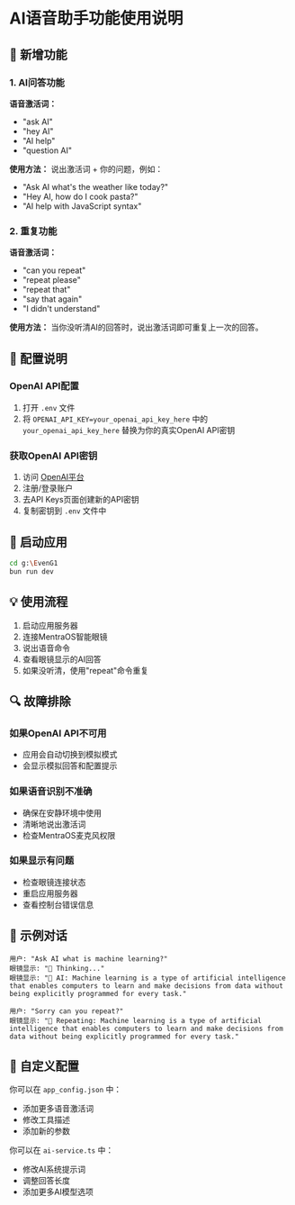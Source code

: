 # AI语音助手功能使用说明

## 🎯 新增功能

### 1. AI问答功能
**语音激活词：**
- "ask AI"
- "hey AI"
- "AI help"
- "question AI"

**使用方法：**
说出激活词 + 你的问题，例如：
- "Ask AI what's the weather like today?"
- "Hey AI, how do I cook pasta?"
- "AI help with JavaScript syntax"

### 2. 重复功能
**语音激活词：**
- "can you repeat"
- "repeat please"
- "repeat that"
- "say that again"
- "I didn't understand"

**使用方法：**
当你没听清AI的回答时，说出激活词即可重复上一次的回答。

## 🔧 配置说明

### OpenAI API配置
1. 打开 `.env` 文件
2. 将 `OPENAI_API_KEY=your_openai_api_key_here` 中的 `your_openai_api_key_here` 替换为你的真实OpenAI API密钥

### 获取OpenAI API密钥
1. 访问 [OpenAI平台](https://platform.openai.com/)
2. 注册/登录账户
3. 去API Keys页面创建新的API密钥
4. 复制密钥到 `.env` 文件中

## 🚀 启动应用

```bash
cd g:\EvenG1
bun run dev
```

## 💡 使用流程

1. 启动应用服务器
2. 连接MentraOS智能眼镜
3. 说出语音命令
4. 查看眼镜显示的AI回答
5. 如果没听清，使用"repeat"命令重复

## 🔍 故障排除

### 如果OpenAI API不可用
- 应用会自动切换到模拟模式
- 会显示模拟回答和配置提示

### 如果语音识别不准确
- 确保在安静环境中使用
- 清晰地说出激活词
- 检查MentraOS麦克风权限

### 如果显示有问题
- 检查眼镜连接状态
- 重启应用服务器
- 查看控制台错误信息

## 📱 示例对话

```
用户: "Ask AI what is machine learning?"
眼镜显示: "🤖 Thinking..."
眼镜显示: "🤖 AI: Machine learning is a type of artificial intelligence that enables computers to learn and make decisions from data without being explicitly programmed for every task."

用户: "Sorry can you repeat?"
眼镜显示: "🔄 Repeating: Machine learning is a type of artificial intelligence that enables computers to learn and make decisions from data without being explicitly programmed for every task."
```

## 🎨 自定义配置

你可以在 `app_config.json` 中：
- 添加更多语音激活词
- 修改工具描述
- 添加新的参数

你可以在 `ai-service.ts` 中：
- 修改AI系统提示词
- 调整回答长度
- 添加更多AI模型选项
